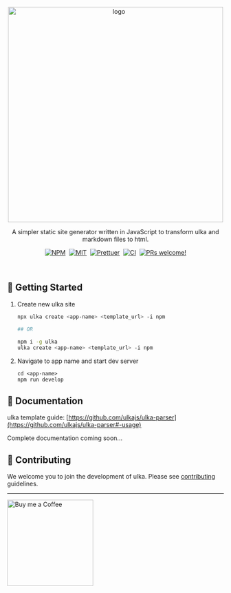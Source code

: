 <p align="center">
    <img width="500" src="https://i.imgur.com/coa1q5T.png" alt="logo">
</p>

<p align="center">
A simpler static site generator written in JavaScript to transform ulka and markdown files to html.
</p>

<p align="center">
<a href="https://www.npmjs.com/package/ulka"><img alt="NPM" src="https://img.shields.io/npm/v/ulka?&labelColor=black&color=darkred&logo=npm&label=npm" /></a>&nbsp;
<a href="https://github.com/acharyaroshanji/ulka"><img alt="MIT" src="https://img.shields.io/npm/l/ulka?color=darkgreen&labelColor=black&&logo=github" /></a>&nbsp;
<a href="https://github.com/prettier/prettier"><img alt="Prettuer" src="https://img.shields.io/badge/code_style-prettier-ff69b4.svg?color=b3095d&labelColor=black&logo=prettier"></a>&nbsp;
<a href="#"><img alt="CI" src="https://img.shields.io/github/workflow/status/ulkajs/ulka/CI?color=darkgreen&label=CI&logo=github&labelColor=black"></a>&nbsp;
<a href="https://gatsbyjs.org/contributing/how-to-contribute/"><img src="https://img.shields.io/badge/PRs-welcome-brightgreen.svg?labelColor=black&logo=github&color=darkgreen" alt="PRs welcome!" /></a>

</p>
<br />

## 🚀 Getting Started

1. Create new ulka site

   ```bash
   npx ulka create <app-name> <template_url> -i npm

   ## OR

   npm i -g ulka
   ulka create <app-name> <template_url> -i npm
   ```

2. Navigate to app name and start dev server
   ```
   cd <app-name>
   npm run develop
   ```

## 📖 Documentation

ulka template guide: [https://github.com/ulkajs/ulka-parser](https://github.com/ulkajs/ulka-parser#-usage)

Complete documentation coming soon...

## 🤗 Contributing

We welcome you to join the development of ulka. Please see [contributing](https://github.com/ulkajs/ulka/blob/master/CONTRIBUTING.md) guidelines.

---

[<img alt="Buy me a Coffee" width="200" src="https://cdn.buymeacoffee.com/buttons/default-yellow.png">](https://www.buymeacoffee.com/coderosh)

